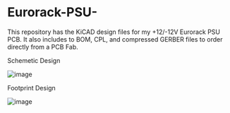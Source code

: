 # Eurorack-PSU-
This repository has the KiCAD design files for my +12/-12V Eurorack PSU PCB. It also includes to BOM, CPL, and compressed GERBER files to order directly from a PCB Fab.

Schemetic Design

![image](https://github.com/JacobParent7/Eurorack-PSU-/assets/105901480/908a1a7c-92a6-4f85-a2fd-167a052498aa)

Footprint Design

![image](https://github.com/JacobParent7/Eurorack-PSU-/assets/105901480/083ee302-c9da-422e-bead-0cb98824cdaa)


